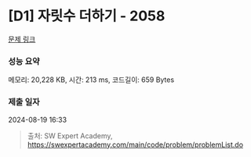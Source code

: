 # [D1] 자릿수 더하기 - 2058 

[문제 링크](https://swexpertacademy.com/main/code/problem/problemDetail.do?contestProbId=AV5QPRjqA10DFAUq) 

### 성능 요약

메모리: 20,228 KB, 시간: 213 ms, 코드길이: 659 Bytes

### 제출 일자

2024-08-19 16:33



> 출처: SW Expert Academy, https://swexpertacademy.com/main/code/problem/problemList.do